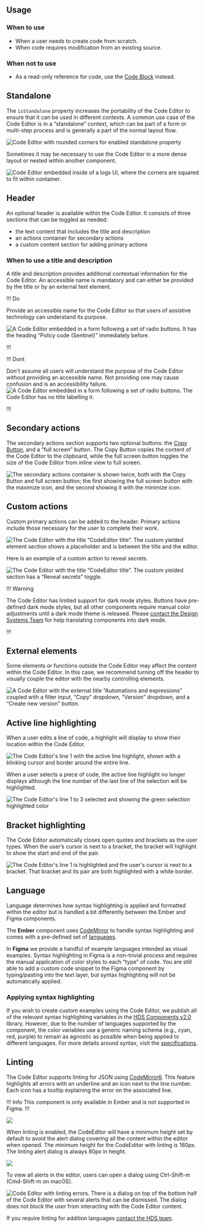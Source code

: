 ## Usage

### When to use

- When a user needs to create code from scratch.
- When code requires modification from an existing source.

### When not to use

- As a read-only reference for code, use the [Code Block](/components/code-block) instead.

## Standalone

The `isStandalone` property increases the portability of the Code Editor to ensure that it can be used in different contexts. A common use case of the Code Editor is in a “standalone” context, which can be part of a form or multi-step process and is generally a part of the normal layout flow.

![Code Editor with rounded corners for enabled standalone property](/assets/components/code-editor/code-editor-rounded-standalone.png)

Sometimes it may be necessary to use the Code Editor in a more dense layout or nested within another component.

![Code Editor embedded inside of a logs UI, where the corners are squared to fit within container.](/assets/components/code-editor/code-editor-block-level.png)

## Header

An optional header is available within the Code Editor. It consists of three sections that can be toggled as needed:

- the text content that includes the title and description
- an actions container for secondary actions
- a custom content section for adding primary actions

### When to use a title and description

A title and description provides additional contextual information for the Code Editor. An accessible name is mandatory and can either be provided by the title or by an external text element.

!!! Do

Provide an accessible name for the Code Editor so that users of assistive technology can understand its purpose.

![A Code Editor embedded in a form following a set of radio buttons. It has the heading “Policy code (Sentinel)” immediately before.](/assets/components/code-editor/code-editor-do-external-accessible-name.png)

!!!

!!! Dont

Don't assume all users will understand the purpose of the Code Editor without providing an accessible name. Not providing one may cause confusion and is an accessibility failure.
![A Code Editor embedded in a form following a set of radio buttons. The Code Editor has no title labelling it.](/assets/components/code-editor/code-editor-dont-external-accessible-name.png)

!!!

## Secondary actions

The secondary actions section supports two optional buttons: the [Copy Button](/components/copy/button), and a “full screen” button. The Copy Button copies the content of the Code Editor to the clipboard, while the full screen button toggles the size of the Code Editor from inline view to full screen.

![The secondary actions container is shown twice, both with the Copy Button and full screen button; the first showing the full screen button with the maximize icon, and the second showing it with the minimize icon.](/assets/components/code-editor/code-editor-secondary-actions.png)

## Custom actions

Custom primary actions can be added to the header. Primary actions include those necessary for the user to complete their work.

![The Code Editor with the title “CodeEditor title”. The custom yielded element section shows a placeholder and is between the title and the editor.](/assets/components/code-editor/code-editor-primary-yielded-elements.png)

Here is an example of a custom action to reveal secrets.

![The Code Editor with the title “CodeEditor title”. The custom yielded section has a “Reveal secrets” toggle.](/assets/components/code-editor/code-editor-primary-yielded-actions.png)


!!! Warning

The Code Editor has limited support for dark mode styles. Buttons have pre-defined dark mode styles, but all other components require manual color adjustments until a dark mode theme is released. Please [contact the Design Systems Team](/about/support) for help translating components into dark mode.

!!!

## External elements

Some elements or functions outside the Code Editor may affect the content within the Code Editor. In this case, we recommend turning off the header to visually couple the editor with the nearby controlling elements.

![A Code Editor with the external title “Automations and expressions” coupled with a filter input, “Copy” dropdown, “Version” dropdown, and a “Create new version” button.](/assets/components/code-editor/code-editor-external-functions.png)


## Active line highlighting

When a user edits a line of code, a highlight will display to show their location within the Code Editor.

![The Code Editor's line 1 with the active line highlight, shown with a blinking cursor and border around the entire line.](/assets/components/code-editor/code-editor-code-active-line.png)

When a user selects a piece of code, the active line highlight no longer displays although the line number of the last line of the selection will be highlighted.

![The Code Editor's line 1 to 3 selected and showing the green selection highlighted color](/assets/components/code-editor/code-editor-line-selection.png)

## Bracket highlighting

The Code Editor automatically closes open quotes and brackets as the user types. When the user’s cursor is next to a bracket, the bracket will highlight to show the start and end of the pair.

![The Code Editor's line 1 is highlighted and the user's cursor is next to a bracket. That bracket and its pair are both highlighted with a white border.](/assets/components/code-editor/code-editor-bracket-highlighting.png)

## Language

Language determines how syntax highlighting is applied and formatted within the editor but is handled a bit differently between the Ember and Figma components.

The **Ember** component uses [CodeMirror](https://codemirror.net/) to handle syntax highlighting and comes with a pre-defined set of [languages](/components/code-editor?tab=code#language-1).

In **Figma** we provide a handful of example languages intended as visual examples. Syntax highlighting in Figma is a non-trivial process and requires the manual application of color styles to each “type” of code. You are still able to add a custom code snippet to the Figma component by typing/pasting into the text layer, but syntax highlighting will not be automatically applied.

### Applying syntax highlighting

If you wish to create custom examples using the Code Editor, we publish all of the relevant syntax highlighting variables in the [HDS Components v2.0](https://www.figma.com/design/iweq3r2Pi8xiJfD9e6lOhF/HDS-Components-v2.0?node-id=67166-37020&t=gWdKy44MzTP4cTRo-1) library. However, due to the number of languages supported by the component, the color variables use a generic naming schema (e.g., cyan, red, purple) to remain as agnostic as possible when being applied to different languages.
For more details around syntax, visit the [specifications](/components/code-editor?tab=specifications).

## Linting
The Code Editor supports linting for JSON using [CodeMirror6](https://codemirror.net/examples/lint/). This feature highlights all errors with an underline and an icon next to the line number. Each icon has a tooltip explaining the error on the associated line.

!!! Info 
This component is only available in Ember and is not supported in Figma.
!!!

![](/assets/components/code-editor/codeeditor-linting-preview-tooltip.png)

When linting is enabled, the CodeEditor will have a minimum height set by default to avoid the alert dialog covering all the content within the editor when opened. The minimum height for the CodeEditor with linting is 160px. The linting alert dialog is always 80px in height.

![](/assets/components/code-editor/codeeditor-linting-preview.png)

To view all alerts in the editor, users can open a dialog using Ctrl-Shift-m (Cmd-Shift-m on macOS).

![Code Editor with linting errors. There is a dialog on top of the bottom half of the Code Editor with several alerts that can be dismissed. The dialog does not block the user from interacting with the Code Editor content.](/assets/components/code-editor/codeeditor-linting-preview-dialog.png)

If you require linting for addition languages [contact the HDS team](/about/support).
